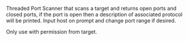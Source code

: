 Threaded Port Scanner that scans a target and returns open ports and closed ports, if the port is open then a description of associated protocol will be printed.
Input host on prompt and change port range if desired.


Only use with permission from target.
